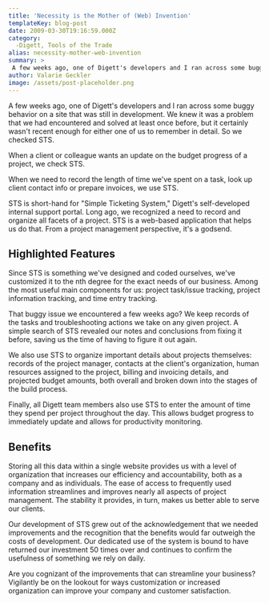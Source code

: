 ```yaml
---
title: 'Necessity is the Mother of (Web) Invention'
templateKey: blog-post
date: 2009-03-30T19:16:59.000Z
category: 
  -Digett, Tools of the Trade
alias: necessity-mother-web-invention
summary: > 
 A few weeks ago, one of Digett's developers and I ran across some buggy behavior on a site that was still in development. We knew it was a problem that we had encountered and solved at least once before, but it certainly wasn't recent enough for either one of us to remember in detail. So we checked STS.
author: Valarie Geckler
image: /assets/post-placeholder.png
---
```


A few weeks ago, one of Digett's developers and I ran across some buggy behavior on a site that was still in development. We knew it was a problem that we had encountered and solved at least once before, but it certainly wasn't recent enough for either one of us to remember in detail. So we checked STS.

When a client or colleague wants an update on the budget progress of a project, we check STS.

When we need to record the length of time we've spent on a task, look up client contact info or prepare invoices, we use STS.

STS is short-hand for "Simple Ticketing System," Digett's self-developed internal support portal. Long ago, we recognized a need to record and organize all facets of a project. STS is a web-based application that helps us do that. From a project management perspective, it's a godsend.

Highlighted Features
--------------------

Since STS is something we've designed and coded ourselves, we've customized it to the nth degree for the exact needs of our business. Among the most useful main components for us: project task/issue tracking, project information tracking, and time entry tracking.

That buggy issue we encountered a few weeks ago? We keep records of the tasks and troubleshooting actions we take on any given project. A simple search of STS revealed our notes and conclusions from fixing it before, saving us the time of having to figure it out again.

We also use STS to organize important details about projects themselves: records of the project manager, contacts at the client's organization, human resources assigned to the project, billing and invoicing details, and projected budget amounts, both overall and broken down into the stages of the build process.

Finally, all Digett team members also use STS to enter the amount of time they spend per project throughout the day. This allows budget progress to immediately update and allows for productivity monitoring.

Benefits
--------

Storing all this data within a single website provides us with a level of organization that increases our efficiency and accountability, both as a company and as individuals. The ease of access to frequently used information streamlines and improves nearly all aspects of project management. The stability it provides, in turn, makes us better able to serve our clients.

Our development of STS grew out of the acknowledgement that we needed improvements and the recognition that the benefits would far outweigh the costs of development. Our dedicated use of the system is bound to have returned our investment 50 times over and continues to confirm the usefulness of something we rely on daily.

Are you cognizant of the improvements that can streamline your business? Vigilantly be on the lookout for ways customization or increased organization can improve your company and customer satisfaction.